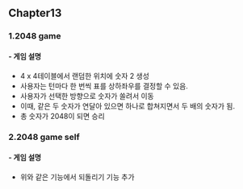 ## Chapter13

### 1.2048 game

#### - 게임 설명

- 4 x 4테이블에서 랜덤한 위치에 숫자 2 생성
- 사용자는 턴마다 한 번씩 표를 상하좌우를 결정할 수 있음.
- 사용자가 선택한 방향으로 숫자가 쏠려서 이동
- 이때, 같은 두 숫자가 연달아 있으면 하나로 합쳐지면서 두 배의 숫자가 됨.
- 총 숫자가 2048이 되면 승리

### 2.2048 game self

#### - 게임 설명

- 위와 같은 기능에서 되돌리기 기능 추가
